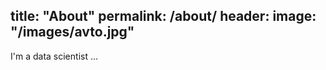 title: "About"
permalink: /about/
header:
   image: "/images/avto.jpg"
---

I'm a data scientist ... 
